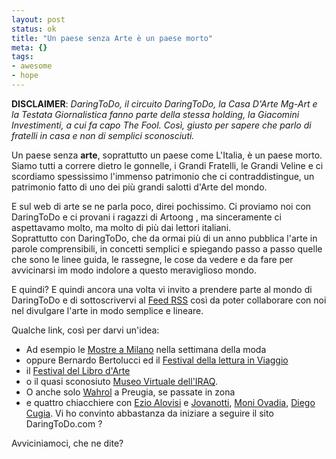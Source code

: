 ```yaml
--- 
layout: post
status: ok
title: "Un paese senza Arte è un paese morto"
meta: {}
tags: 
- awesome
- hope
---
```

**DISCLAIMER**: *DaringToDo, il circuito DaringToDo, la Casa D'Arte Mg-Art e la Testata Giornalistica fanno parte della stessa holding, la Giacomini Investimenti, a cui fa capo The Fool. Così, giusto per sapere che parlo di fratelli in casa e non di semplici sconosciuti.*  
  
Un paese senza **arte**, soprattutto un paese come L'Italia, è un paese morto. Siamo tutti a correre dietro le gonnelle, i Grandi Fratelli, le Grandi Veline e ci scordiamo spessissimo l'immenso patrimonio che ci contraddistingue, un patrimonio fatto di uno dei più grandi salotti d'Arte del mondo.  
  
E sul web di arte se ne parla poco, direi pochissimo. Ci proviamo noi con DaringToDo e ci provani i ragazzi di Artoong , ma sinceramente ci aspettavamo molto, ma molto di più dai lettori italiani.  
Soprattutto con DaringToDo, che da ormai più di un anno pubblica l'arte in parole comprensibili, in concetti semplici e spiegando passo a passo quelle che sono le linee guida, le rassegne, le cose da vedere e da fare per avvicinarsi im modo indolore a questo meraviglioso mondo.  
  
E quindi? E quindi ancora una volta vi invito a prendere parte al mondo di DaringToDo e di sottoscrivervi al [Feed RSS][1] così da poter collaborare con noi nel divulgare l'arte in modo semplice e lineare.  
  
Qualche link, così per darvi un'idea:  
  
* Ad esempio le  [Mostre a Milano](http://www.daringtodo.com/lang/it/2009/09/23/milano-per-la-settimana-della-moda-mostre-incontri-e-uno-show-in-piazza-duomo/) nella settimana della moda
* oppure Bernardo Bertolucci ed il [Festival della lettura in Viaggio](http://www.daringtodo.com/lang/it/2009/09/22/e-bernardo-bertolucci-il-nume-tutelare-del-festival-della-letteratura-di-viaggio-al-via-giovedi/)  
* il [Festival del Libro d'Arte](http://www.daringtodo.com/lang/it/2009/09/23/musei-come-spravvivere-se-ne-parlera-a-bologna/)  
* o il quasi sconosiuto [Museo Virtuale dell'IRAQ](http://www.daringtodo.com/lang/it/2009/09/21/dal-museo-delliraq-al-dvd-della-roma-imperiale-larcheologia-virtuale-firmata-cnr-intriga-il-mondo/).  
* O anche solo [Wahrol](http://www.daringtodo.com/lang/it/2009/09/21/warhol-in-the-city-a-perugia-un-tributo-che-anima-la-citta/) a Preugia, se passate in zona  
* e quattro chiacchiere con [Ezio Alovisi](http://www.daringtodo.com/lang/it/2009/09/21/ezio-alovisi-io-piero-ciampi-e-gli-altri/) e [Jovanotti](http://www.daringtodo.com/lang/it/2009/05/08/lorenzo-jovanottiquellex-scapestrato-che-piace-alle-mamme-e-corteggia-la-letteratura), [Moni Ovadia](http://www.daringtodo.com/lang/it/2009/06/19/moni-ovadia-la-verita-e-finzione-teatrale/), [Diego Cugia](http://www.daringtodo.com/lang/it/2009/05/18/diego-cugia-quando-il-demone-del-gioco-diventa-parola/).
Vi ho convinto abbastanza da iniziare a seguire il sito DaringToDo.com ?  
  
Avviciniamoci, che ne dite? 
  
[1]: http://feeds.feedburner.com/daringtodo 
